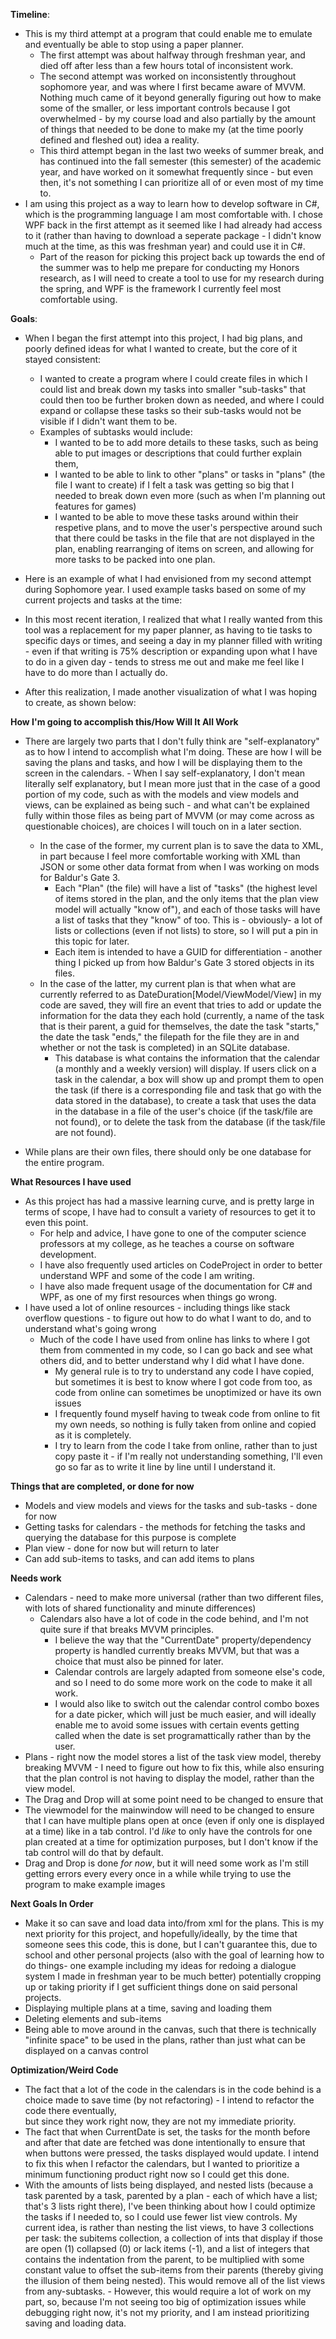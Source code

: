 **Timeline**:
  - This is my third attempt at a program that could enable me to emulate and eventually be able to stop using a paper planner.
    - The first attempt was about halfway through freshman year, and died off after less than a few hours total of inconsistent work.
    - The second attempt was worked on inconsistently throughout sophomore year, and was where I first became aware of MVVM. Nothing
        much came of it beyond generally figuring out how to make some of the smaller, or less important controls because I got
        overwhelmed - by my course load and also partially by the amount of things that needed to be done to make my (at the time
        poorly defined and fleshed out) idea a reality.
    - This third attempt began in the last two weeks of summer break, and has continued into the fall semester (this semester) of the academic year, and have worked on it
        somewhat frequently since - but even then, it's not something I can prioritize all of or even most of my time to.
  - I am using this project as a way to learn how to develop software in C#, which is the programming language I am most comfortable with. I chose WPF back in the first attempt
      as it seemed like I had already had access to it (rather than having to download a seperate package - I didn't know much at the time, as this was freshman year) and could use it in C#.
      - Part of the reason for picking this project back up towards the end of the summer was to help me prepare for conducting my Honors research, as I will need to create a tool to use
            for my research during the spring, and WPF is the framework I currently feel most comfortable using. 

**Goals**:
  - When I began the first attempt into this project, I had big plans, and poorly defined ideas for what I wanted to create, but the core of it stayed consistent:
      - I wanted to create a program where I could create files in which I could list and break down my tasks into smaller "sub-tasks" that could then too be further broken down as needed,
          and where I could expand or collapse these tasks so their sub-tasks would not be visible if I didn't want them to be.
      - Examples of subtasks would include: 
        - I wanted to be to add more details to these tasks, such as being able to put images or descriptions that could further explain them,
        - I wanted to be able to link to other "plans" or tasks in "plans" (the file I want to create) if I felt a task was getting so big that I needed to break down even more
              (such as when I'm planning out features for games)
        - I wanted to be able to move these tasks around within their respetive plans, and to move the user's perspective around such that there could be tasks in the file that are not displayed in the plan,
            enabling rearranging of items on screen, and allowing for more tasks to be packed into one plan.
  - Here is an example of what I had envisioned from my second attempt during Sophomore year. I used example tasks based on some of my current projects and tasks at the time:

  - In this most recent iteration, I realized that what I really wanted from this tool was a replacement for my paper planner, as having to tie tasks to specific days or times,
      and seeing a day in my planner filled with writing - even if that writing is 75% description or expanding upon what I have to do in a given day - tends to stress me out and make me feel
      like I have to do more than I actually do.
  - After this realization, I made another visualization of what I was hoping to create, as shown below:

**How I'm going to accomplish this/How Will It All Work**
  - There are largely two parts that I don't fully think are "self-explanatory" as to how I intend to accomplish what I'm doing. These are how I will be saving the plans and tasks, and how I will be
      displaying them to the screen in the calendars.
        - When I say self-explanatory, I don't mean literally self explanatory, but I mean more just that in the case of a good portion of my code, such as with the models and view models and views,
            can be explained as being such - and what can't be explained fully within those files as being part of MVVM (or may come across as questionable choices), are choices I will touch on in a later section.
      - In the case of the former, my current plan is to save the data to XML, in part because I feel more comfortable working with XML than JSON or some other data format from when I was working on mods for Baldur's Gate 3.
          - Each "Plan" (the file) will have a list of "tasks" (the highest level of items stored in the plan, and the only items that the plan view model will actually "know of"), and each of those tasks will have a list of
              tasks that they "know" of too. This is - obviously- a lot of lists or collections (even if not lists) to store, so I will put a pin in this topic for later.
          - Each item is intended to have a GUID for differentiation - another thing I picked up from how Baldur's Gate 3 stored objects in its files.
      - In the case of the latter, my current plan is that when what are currently referred to as DateDuration\[Model/ViewModel/View\] in my code are saved, they will fire an event that tries to add or update the information for the 
          data they each hold (currently, a name of the task that is their parent, a guid for themselves, the date the task "starts," the date the task "ends," the filepath for the file they are in
          and whether or not the task is completed) in an SQLite database.
          - This database is what contains the information that the calendar (a monthly and a weekly version) will display. If users click on a task in the calendar, a box will show up and prompt them to open the task (if
              there is a corresponding file and task that go with the data stored in the database), to create a task that uses the data in the database in a file of the user's choice (if the task/file are not found), or to delete the
              task from the database (if the task/file are not found).

  - While plans are their own files, there should only be one database for the entire program.

**What Resources I have used**
  - As this project has had a massive learning curve, and is pretty large in terms of scope, I have had to consult a variety of resources to get it to even this point.
      - For help and advice, I have gone to one of the computer science professors at my college, as he teaches a course on software development.
      - I have also frequently used articles on CodeProject in order to better understand WPF and some of the code I am writing.
      - I have also made frequent usage of the documentation for C# and WPF, as one of my first resources when things go wrong.
  - I have used a lot of online resources - including things like stack overflow questions - to figure out how to do what I want to do, and to understand what's going wrong
      - Much of the code I have used from online has links to where I got them from commented in my code, so I can go back and see what others did, and to better understand why I did what I have done.
          - My general rule is to try to understand any code I have copied, but sometimes it is best to know where I got code from too, as code from online can sometimes be unoptimized or have its own issues
          - I frequently found myself having to tweak code from online to fit my own needs, so nothing is fully taken from online and copied as it is completely.
          - I try to learn from the code I take from online, rather than to just copy paste it - if I'm really not understanding something, I'll even go so far as to write it line by line until I understand it.

**Things that are completed, or done for now**
  - Models and view models and views for the tasks and sub-tasks - done for now
  - Getting tasks for calendars - the methods for fetching the tasks and querying the database for this purpose is complete
  - Plan view - done for now but will return to later
  - Can add sub-items to tasks, and can add items to plans

**Needs work**
  - Calendars - need to make more universal (rather than two different files, with lots of shared functionality and minute differences)
    - Calendars also have a lot of code in the code behind, and I'm not quite sure if that breaks MVVM principles.
      - I believe the way that the "CurrentDate" property/dependency property is handled currently breaks MVVM, but that was a choice that must also be pinned for later.
      - Calendar controls are largely adapted from someone else's code, and so I need to do some more work on the code to make it all work.
      - I would also like to switch out the calendar control combo boxes for a date picker, which will just be much easier, and will ideally enable me to avoid some issues
          with certain events getting called when the date is set programattically rather than by the user.
  - Plans - right now the model stores a list of the task view model, thereby breaking MVVM - I need to figure out how to fix this, while also ensuring that the plan control is not having to
      display the model, rather than the view model.
  - The Drag and Drop will at some point need to be changed to ensure that
  - The viewmodel for the mainwindow will need to be changed to ensure that I can have multiple plans open at once (even if only one is displayed at a time) like in a tab control. I'd _like_
      to only have the controls for one plan created at a time for optimization purposes, but I don't know if the tab control will do that by default.
  - Drag and Drop is done *for now*, but it will need some work as I'm still getting errors every every once in a while while trying to use the program to make example images


**Next Goals In Order**
  - Make it so can save and load data into/from xml for the plans. This is my next priority for this project, and hopefully/ideally, by the time that someone sees this code,
      this is done, but I can't guarantee this, due to school and other personal projects (also with the goal of learning how to do things- one example including my ideas for
      redoing a dialogue system I made in freshman year to be much better) potentially cropping up or taking priority if I get sufficient things done on said personal projects.
  - Displaying multiple plans at a time, saving and loading them
  - Deleting elements and sub-items
  - Being able to move around in the canvas, such that there is technically "infinite space" to be used in the plans, rather than just what can be displayed on a canvas control

**Optimization/Weird Code**
  - The fact that a lot of the code in the calendars is in the code behind is a choice made to save time (by not refactoring) - I intend to refactor the code there eventually,  
      but since they work right now, they are not my immediate priority.
  - The fact that when CurrentDate is set, the tasks for the month before and after that date are fetched was done intentionally to ensure that when buttons were pressed,
      the tasks displayed would update. I intend to fix this when I refactor the calendars, but I wanted to prioritize a minimum functioning product right now so I could get this done.
  - With the amounts of lists being displayed, and nested lists (because a task parented by a task, parented by a plan - each of which have a list; that's 3 lists right there), I've been thinking about how I could optimize the tasks if I needed to, so I could use
      fewer list view controls. My current idea, is rather than nesting the list views, to have 3 collections per task: the subitems collection, a collection of ints that display if those are open (1) collapsed (0) or lack items (-1), and a list of integers that contains the
          indentation from the parent, to be multiplied with some constant value to offset the sub-items from their parents (thereby giving the illusion of them being nested). This would remove all of the list views from any-subtasks.
        - However, this would require a lot of work on my part, so, because I'm not seeing too big of optimization issues while debugging right now, it's not my priority, and I am instead prioritizing saving and loading data. 




